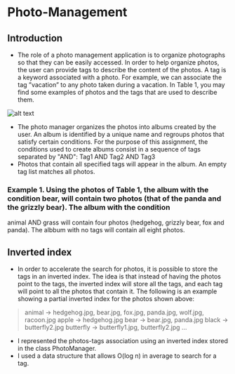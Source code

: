 # Photo-Management
## Introduction
- The role of a photo management application is to organize photographs so that they can
be easily accessed. In order to help organize photos, the user can provide tags to describe
the content of the photos. A tag is a keyword associated with a photo. For example, we
can associate the tag ”vacation” to any photo taken during a vacation. In Table 1, you
may find some examples of photos and the tags that are used to describe them.

![alt text](https://i.imgur.com/CX3nvB5.png)

- The photo manager organizes the photos into albums created by the user. An album
is identified by a unique name and regroups photos that satisfy certain conditions. For
the purpose of this assignment, the conditions used to create albums consist in a sequence
of tags separated by "AND":
Tag1 AND Tag2 AND Tag3
- Photos that contain all specified tags will appear in the album. An empty tag list matches
all photos.

### Example 1. Using the photos of Table 1, the album with the condition bear, will contain two photos (that of the panda and the grizzly bear). The album with the condition
animal AND grass will contain four photos (hedgehog, grizzly bear, fox and panda). 
The albbum with no tags will contain all eight photos.

## Inverted index
- In order to accelerate the search for photos, it is possible to store the tags in an inverted
index. The idea is that instead of having the photos point to the tags, the inverted index
will store all the tags, and each tag will point to all the photos that contain it.
The following is an example showing a partial inverted index for the photos shown
above:
> animal → hedgehog.jpg, bear.jpg, fox.jpg, panda.jpg, wolf.jpg, racoon.jpg
> apple → hedgehog.jpg
> bear → bear.jpg, panda.jpg
> black → butterfly2.jpg
> butterfly → butterfly1.jpg, butterfly2.jpg
...

- I represented the photos-tags association using an inverted index stored in the class
PhotoManager.
- I used a data structure that allows O(log n) in average to search for a tag.

